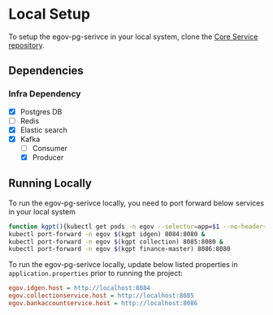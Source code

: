 # Local Setup

To setup the egov-pg-serivce in your local system, clone the [Core Service repository](https://github.com/egovernments/core-services).

## Dependencies

### Infra Dependency

- [X] Postgres DB
- [ ] Redis
- [X] Elastic search
- [X] Kafka
  - [ ] Consumer
  - [X] Producer

## Running Locally

To run the egov-pg-serivce locally, you need to port forward below services in your local system

```bash
function kgpt(){kubectl get pods -n egov --selector=app=$1 --no-headers=true | head -n1 | awk '{print $1}'}
kubectl port-forward -n egov $(kgpt idgen) 8084:8080 &
kubectl port-forward -n egov $(kgpt collection) 8085:8080 &
kubectl port-forward -n egov $(kgpt finance-master) 8086:8080
```

To run the egov-pg-serivce locally, update below listed properties in `application.properties` prior to running the project:

```ini
egov.idgen.host = http://localhost:8084
egov.collectionservice.host = http://localhost:8085
egov.bankaccountservice.host = http://localhost:8086
```
